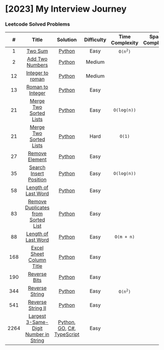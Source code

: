 # [2023] My Interview Journey

### Leetcode Solved Problems

| # | Title | Solution | Difficulty | Time Complexity | Space Complexity |
|:---:| :-----: | :--------: | :----------: | :----------: | :----------: |
|1| [Two Sum](./Leetcode/algorithms/easy/0001_two_sum) | [Python](./Leetcode/algorithms/easy/0001_two_sum/0001_two_sum.py) | Easy | <code>O(n<sup>2</sup>)</code> | |
|2| [Add Two Numbers](./Leetcode/algorithms/medium/0002_add_two_numbers) | [Python](./Leetcode/algorithms/medium/0002_add_two_numbers/0002_add_two_numbers.py) | Medium | | |
|12| [Integer to roman](./Leetcode/algorithms/medium/0012_integer_to_roman) | [Python](./Leetcode/algorithms/medium/0012_integer_to_roman/0012_integer_to_roman.py) | Medium | | |
|13| [Roman to Integer](./Leetcode/algorithms/easy/0013_roman_to_integer) | [Python](./Leetcode/algorithms/easy/0013_roman_to_integer/0013_roman_to_integer.py) | Easy |  | |
|21| [Merge Two Sorted Lists](./Leetcode/algorithms/easy/0021_merge_two_sorted_lists) | [Python](./Leetcode/algorithms/easy/0021_merge_two_sorted_lists/0021_merge_two_sorted_lists.py) | Easy | <code>O(log(n))</code> | |
|21| [Merge Two Sorted Lists](./Leetcode/algorithms/hard/0021_merge_two_sorted_lists) | [Python](./Leetcode/algorithms/hard/0021_merge_two_sorted_lists/0021_merge_two_sorted_lists.py) | Hard | <code>O(1)</code> | |
|27| [Remove Element](./Leetcode/algorithms/easy/0027_remove_element) | [Python](./Leetcode/algorithms/easy/0027_remove_element/0027_remove_element.py) | Easy |  | |
|35| [Search Insert Position](./Leetcode/algorithms/easy/0035_search_insert_position) | [Python](./Leetcode/algorithms/easy/0035_search_insert_position/0035_search_insert_position.py) | Easy | <code>O(log(n))</code> | |
|58| [Length of Last Word](./Leetcode/algorithms/easy/0058_length_of_last_word) | [Python](./Leetcode/algorithms/easy/0058_length_of_last_word/0058_length_of_last_word.py) | Easy |  | |
|83| [Remove Duplicates from Sorted List](./Leetcode/algorithms/easy/0083_remove_duplicates_from_sorted_list) | [Python](./Leetcode/algorithms/easy/0083_remove_duplicates_from_sorted_list/0083_remove_duplicates_from_sorted_list.py) | Easy |  | |
|88| [Length of Last Word](./Leetcode/algorithms/easy/0088_merge_sorted_array) | [Python](./Leetcode/algorithms/easy/0088_merge_sorted_array/0088_merge_sorted_array.py) | Easy | `O(m + n)` | |
|168| [Excel Sheet Column Title](./Leetcode/algorithms/easy/0168_excel_sheet_column_title) | [Python](./Leetcode/algorithms/easy/0168_excel_sheet_column_title/0168_excel_sheet_column_title.py) | Easy | | |
|190| [Reverse Bits](./Leetcode/algorithms/easy/0190_reverse_bits) | [Python](./Leetcode/algorithms/easy/0190_reverse_bits/0190_reverse_bits.py) | Easy | | |
|344| [Reverse String](./Leetcode/algorithms/easy/0344_reverse_string) | [Python](./Leetcode/algorithms/easy/0344_reverse_string/0344_reverse_string.py) | Easy | <code>O(n<sup>2</sup>)</code> | |
|541| [Reverse String II](./Leetcode/algorithms/easy/0541_reverse_string_ii) | [Python](./Leetcode/algorithms/easy/0541_reverse_string_ii/0541_reverse_string_ii.py) | Easy |  | |
|2264| [Largest 3-Same-Digit Number in String](./Leetcode/algorithms/easy/2264_largest_3_same_digit_number_in_string) | [Python](./Leetcode/algorithms/easy/2264_largest_3_same_digit_number_in_string/2264_largest_3_same_digit_number_in_string.py), [GO](./Leetcode/algorithms/easy/2264_largest_3_same_digit_number_in_string/2264_largest_3_same_digit_number_in_string.go), [C#](./Leetcode/algorithms/easy/2264_largest_3_same_digit_number_in_string/2264_largest_3_same_digit_number_in_string.cs), [TypeScript](./Leetcode/algorithms/easy/2264_largest_3_same_digit_number_in_string/2264_largest_3_same_digit_number_in_string.ts) | Easy |  | |
